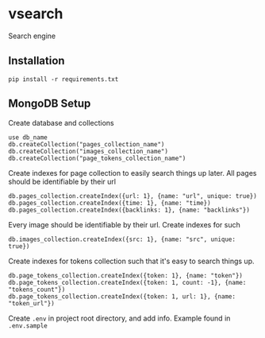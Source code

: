 # vsearch
Search engine

## Installation
```
pip install -r requirements.txt
```

## MongoDB Setup
Create database and collections
```
use db_name
db.createCollection("pages_collection_name")
db.createCollection("images_collection_name")
db.createCollection("page_tokens_collection_name")
```
Create indexes for page collection to easily search things up later. All pages should be identifiable by their url
```
db.pages_collection.createIndex({url: 1}, {name: "url", unique: true})
db.pages_collection.createIndex({time: 1}, {name: "time})
db.pages_collection.createIndex({backlinks: 1}, {name: "backlinks"})
```
Every image should be identifiable by their url. Create indexes for such
```
db.images_collection.createIndex({src: 1}, {name: "src", unique: true})
```
Create indexes for tokens collection such that it's easy to search things up.
```
db.page_tokens_collection.createIndex({token: 1}, {name: "token"})
db.page_tokens_collection.createIndex({token: 1, count: -1}, {name: "tokens_count"})
db.page_tokens_collection.createIndex({token: 1, url: 1}, {name: "token_url"})
```
Create `.env` in project root directory, and add info. Example found in `.env.sample`